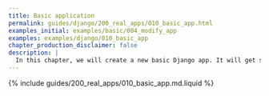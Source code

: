 ```yaml
---
title: Basic application
permalink: guides/django/200_real_apps/010_basic_app.html
examples_initial: examples/basic/004_modify_app
examples: examples/django/010_basic_app
chapter_production_disclaimer: false
description: |
  In this chapter, we will create a new basic Django app. It will get some new functionality with each new chapter, eventually resembling the real-life app that incorporates the best practices for organizing applications and CI/CD with werf.
---
```


{% include guides/200_real_apps/010_basic_app.md.liquid %}
